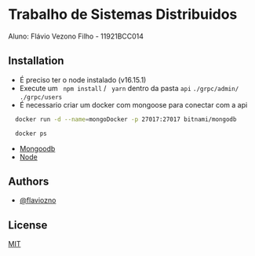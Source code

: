 
# Trabalho de Sistemas Distribuidos

Aluno: Flávio Vezono Filho - 11921BCC014


## Installation

- É preciso ter o node instalado (v16.15.1)
- Execute um ``` npm install``` / ``` yarn``` dentro da pasta ```api``` ```./grpc/admin/``` ```./grpc/users``` 
- É necessario criar um docker com mongoose para conectar com a api


```bash
  docker run -d --name=mongoDocker -p 27017:27017 bitnami/mongodb

  docker ps
```

- [Mongoodb](https://www.mongodb.com/try/download/compass)
- [Node](https://nodejs.org/en/download/)
## Authors

- [@flaviozno](https://www.github.com/flaviozno)


## License

[MIT](https://choosealicense.com/licenses/mit/)

